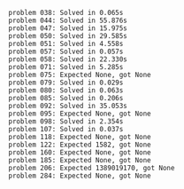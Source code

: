     problem 038: Solved in 0.065s
    problem 044: Solved in 55.876s
    problem 047: Solved in 15.975s
    problem 050: Solved in 29.585s
    problem 051: Solved in 4.558s
    problem 057: Solved in 0.057s
    problem 058: Solved in 22.330s
    problem 071: Solved in 5.285s
    problem 075: Expected None, got None
    problem 079: Solved in 0.029s
    problem 080: Solved in 0.063s
    problem 085: Solved in 0.206s
    problem 092: Solved in 35.053s
    problem 095: Expected None, got None
    problem 098: Solved in 2.354s
    problem 107: Solved in 0.037s
    problem 118: Expected None, got None
    problem 122: Expected 1582, got None
    problem 160: Expected None, got None
    problem 185: Expected None, got None
    problem 206: Expected 1389019170, got None
    problem 284: Expected None, got None

